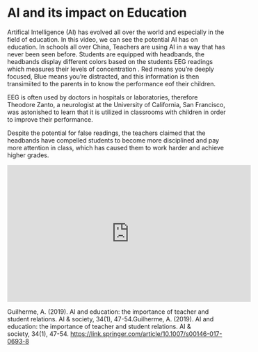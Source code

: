 
# AI and its impact on Education

Artifical Intelligence (AI) has evolved all over the world and especially in the field of education. In this video, we can see the potential AI has on education. In schools all over China, Teachers are using AI in a way that has never been seen before. Students are equipped with headbands, the headbands display different colors based on the students EEG readings which measures their levels of concentration . Red means you’re deeply focused, Blue means you’re distracted, and this information is then transimiited to the parents in to know the performance eof their children. 

EEG is often used by doctors in hospitals or laboratories, therefore Theodore Zanto, a neurologist at the University of California, San Francisco, was astonished to learn that it is utilized in classrooms with children in order to improve their performance.

Despite the potential for false readings, the teachers claimed that the headbands have compelled students to become more disciplined and pay more attention in class, which has caused them to work harder and achieve higher grades. 

<iframe width="560" height="315" src="https://www.youtube.com/embed/JMLsHI8aV0g" title="YouTube video player" frameborder="0" allow="accelerometer; autoplay; clipboard-write; encrypted-media; gyroscope; picture-in-picture" allowfullscreen></iframe>


Guilherme, A. (2019). AI and education: the importance of teacher and student relations. AI & society, 34(1), 47-54.Guilherme, A. (2019). AI and education: the importance of teacher and student relations. AI & society, 34(1), 47-54. https://link.springer.com/article/10.1007/s00146-017-0693-8



